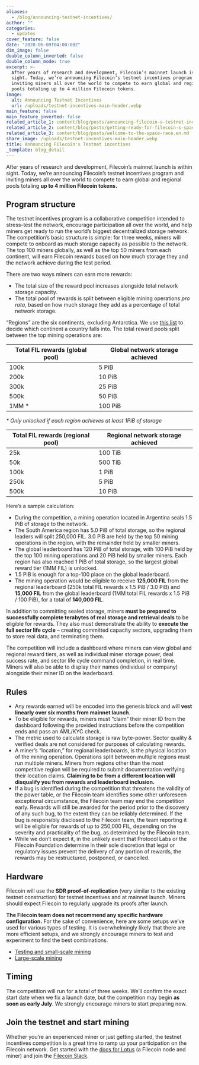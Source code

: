 ```yaml
---
aliases:
  - /blog/announcing-testnet-incentives/
author: ""
categories:
  - updates
cover_feature: false
date: "2020-06-09T04:00:00Z"
dim_image: false
double_column_inverted: false
double_column_mode: true
excerpt: >-
  After years of research and development, Filecoin’s mainnet launch is within
  sight. Today, we’re announcing Filecoin’s testnet incentives program and
  inviting miners all over the world to compete to earn global and regional
  pools totaling up to 4 million Filecoin tokens.
image:
  alt: Announcing Testnet Incentives
  url: /uploads/testnet-incentives-main-header.webp
main_feature: false
main_feature_inverted: false
related_article_1: content/blog/posts/announcing-filecoin-s-testnet-incentives.en.md
related_article_2: content/blog/posts/getting-ready-for-filecoin-s-space-race.en.md
related_article_3: content/blog/posts/welcome-to-the-space-race.en.md
share_image: /uploads/testnet-incentives-main-header.webp
title: Announcing Filecoin's Testnet incentives
_template: blog_detail
---
```


After years of research and development, Filecoin’s mainnet launch is within sight. Today, we’re announcing Filecoin’s testnet incentives program and inviting miners all over the world to compete to earn global and regional pools totaling **up to 4 million Filecoin tokens.**

## Program structure

The testnet incentives program is a collaborative competition intended to stress-test the network, encourage participation all over the world, and help miners get ready to run the world’s biggest decentralized storage network. The competition’s basic structure is simple: for three weeks, miners will compete to onboard as much storage capacity as possible to the network. The top 100 miners globally, as well as the top 50 miners from each continent, will earn Filecoin rewards based on how much storage they and the network achieve during the test period.

There are two ways miners can earn more rewards:

- The total size of the reward pool increases alongside total network storage capacity.
- The total pool of rewards is split between eligible mining operations _pro rata_, based on how much storage they add as a percentage of total network storage.

“Regions” are the six continents, excluding Antarctica. We use [this list](https://unstats.un.org/unsd/methodology/m49/) to decide which continent a country falls into. The total reward pools split between the top mining operations are:

| Total FIL rewards (global pool) | Global network storage achieved |
| ------------------------------- | ------------------------------- |
| 100k                            | 5 PiB                           |
| 200k                            | 10 PiB                          |
| 300k                            | 25 PiB                          |
| 500k                            | 50 PiB                          |
| 1MM \*                          | 100 PiB                         |

_\* Only unlocked if each region achieves at least 1PiB of storage_

| Total FIL rewards (regional pool) | Regional network storage achieved |
| --------------------------------- | --------------------------------- |
| 25k                               | 100 TiB                           |
| 50k                               | 500 TiB                           |
| 100k                              | 1 PiB                             |
| 250k                              | 5 PiB                             |
| 500k                              | 10 PiB                            |

Here’s a sample calculation:

- During the competition, a mining operation located in Argentina seals 1.5 PiB of storage to the network.
- The South America region has 5.0 PiB of total storage, so the regional leaders will split 250,000 FIL. 3.0 PiB are held by the top 50 mining operations in the region, with the remainder held by smaller miners.
- The global leaderboard has 120 PiB of total storage, with 100 PiB held by the top 100 mining operations and 20 PiB held by smaller miners. Each region has also reached 1 PiB of total storage, so the largest global reward tier (1MM FIL) is unlocked.
- 1.5 PiB is enough for a top-100 place on the global leaderboard.
- The mining operation would be eligible to receive **125,000 FIL** from the regional leaderboard (250k total FIL rewards x 1.5 PiB / 3.0 PiB) and **15,000 FIL** from the global leaderboard (1MM total FIL rewards x 1.5 PiB / 100 PiB), for a total of **140,000 FIL**.

In addition to committing sealed storage, miners **must be prepared to successfully complete terabytes of real storage and retrieval deals** to be eligible for rewards. They also must demonstrate the ability to **execute the full sector life cycle** – creating committed capacity sectors, upgrading them to store real data, and terminating them.

The competition will include a dashboard where miners can view global and regional reward tiers, as well as individual miner storage power, deal success rate, and sector life cycle command completion, in real time. Miners will also be able to display their names (individual or company) alongside their miner ID on the leaderboard.

## Rules

- Any rewards earned will be encoded into the genesis block and will **vest linearly over six months from mainnet launch**.
- To be eligible for rewards, miners must “claim” their miner ID from the dashboard following the provided instructions before the competition ends and pass an AML/KYC check.
- The metric used to calculate storage is raw byte-power. Sector quality & verified deals are not considered for purposes of calculating rewards.
- A miner’s “location,” for regional leaderboards, is the physical location of the mining operation. Operations split between multiple regions must run multiple miners. Miners from regions other than the most competitive region will be required to submit documentation verifying their location claims. **Claiming to be from a different location will disqualify you from rewards and leaderboard inclusion.**
- If a bug is identified during the competition that threatens the validity of the power table, or the Filecoin team identifies some other unforeseen exceptional circumstance, the Filecoin team may end the competition early. Rewards will still be awarded for the period prior to the discovery of any such bug, to the extent they can be reliably determined. If the bug is responsibly disclosed to the Filecoin team, the team reporting it will be eligible for rewards of up to 250,000 FIL, depending on the severity and practicality of the bug, as determined by the Filecoin team.
- While we don’t expect it, in the unlikely event that Protocol Labs or the Filecoin Foundation determine in their sole discretion that legal or regulatory issues prevent the delivery of any portion of rewards, the rewards may be restructured, postponed, or cancelled.

## Hardware

Filecoin will use the **SDR proof-of-replication** (very similar to the existing testnet construction) for testnet incentives and at mainnet launch. Miners should expect Filecoin to regularly upgrade its proofs after launch.

**The Filecoin team does not recommend any specific hardware configuration.** For the sake of convenience, here are some setups we’ve used for various types of testing. It is overwhelmingly likely that there are more efficient setups, and we strongly encourage miners to test and experiment to find the best combinations.

- [Testing and small-scale mining](https://pcpartpicker.com/user/tperson/saved/H2BskL)
- [Large-scale mining](https://filecoin.io/vintage/mining-hardware-config-testnet-v1.pdf)

## Timing

The competition will run for a total of three weeks. We’ll confirm the exact start date when we fix a launch date, but the competition may begin **as soon as early July**. We strongly encourage miners to start preparing now.

## Join the testnet and start mining

Whether you’re an experienced miner or just getting started, the testnet incentives competition is a great time to ramp up your participation on the Filecoin network. Get started with the [docs for Lotus](https://lotus.filecoin.io/) (a Filecoin node and miner) and join the [Filecoin Slack](https://join.slack.com/t/filecoinproject/shared_invite/zt-dj58b7fq-weyaTEvjHoYF_ENkQHR6Ig).
